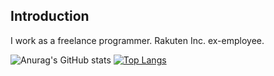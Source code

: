 ## Introduction

I work as a freelance programmer. 
Rakuten Inc. ex-employee.

![Anurag's GitHub stats](https://github-readme-stats.vercel.app/api?username=makoto-developer&count_private=true)
[![Top Langs](https://github-readme-stats.vercel.app/api/top-langs/?username=makoto-developer&layout=compact)](https://github.com/anuraghazra/github-readme-stats)
